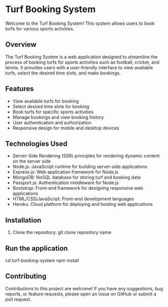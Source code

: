 # Turf Booking System

Welcome to the Turf Booking System! This system allows users to book turfs for various sports activities.

## Overview

The Turf Booking System is a web application designed to streamline the process of booking turfs for sports activities such as football, cricket, and tennis. It provides users with a user-friendly interface to view available turfs, select the desired time slots, and make bookings.

## Features

- View available turfs for booking
- Select desired time slots for booking
- Book turfs for specific sports activities
- Manage bookings and view booking history
- User authentication and authorization
- Responsive design for mobile and desktop devices

## Technologies Used

- Server-Side Rendering (SSR) principles for rendering dynamic content on the server side
- Node.js: JavaScript runtime for building server-side applications
- Express.js: Web application framework for Node.js
- MongoDB: NoSQL database for storing turf and booking data
- Passport.js: Authentication middleware for Node.js
- Bootstrap: Front-end framework for designing responsive web applications
- HTML/CSS/JavaScript: Front-end development languages
- Heroku: Cloud platform for deploying and hosting web applications

## Installation

1. Clone the repository:
git clone repository name

## Run the application

cd turf-booking-system
npm install

## Contributing

Contributions to this project are welcome! If you have any suggestions, bug reports, or feature requests, please open an issue on GitHub or submit a pull request.
